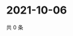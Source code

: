 # 2021-10-06

共 0 条

<!-- BEGIN WEIBO -->
<!-- 最后更新时间 Wed Oct 06 2021 03:00:45 GMT+0800 (China Standard Time) -->

<!-- END WEIBO -->
